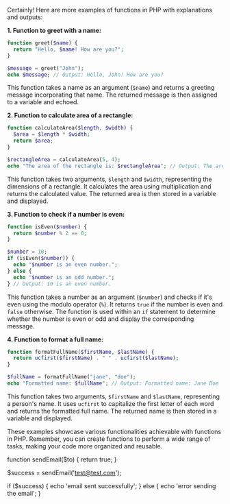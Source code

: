 

Certainly! Here are more examples of functions in PHP with explanations and outputs:

**1. Function to greet with a name:**

```php
function greet($name) {
  return "Hello, $name! How are you?";
}

$message = greet("John");
echo $message; // Output: Hello, John! How are you?
```

This function takes a name as an argument (`$name`) and returns a greeting message incorporating that name. The returned message is then assigned to a variable and echoed.

**2. Function to calculate area of a rectangle:**

```php
function calculateArea($length, $width) {
  $area = $length * $width;
  return $area;
}

$rectangleArea = calculateArea(5, 4);
echo "The area of the rectangle is: $rectangleArea"; // Output: The area of the rectangle is: 20
```

This function takes two arguments, `$length` and `$width`, representing the dimensions of a rectangle. It calculates the area using multiplication and returns the calculated value. The returned area is then stored in a variable and displayed.

**3. Function to check if a number is even:**

```php
function isEven($number) {
  return $number % 2 == 0;
}

$number = 10;
if (isEven($number)) {
  echo "$number is an even number.";
} else {
  echo "$number is an odd number.";
} // Output: 10 is an even number.
```

This function takes a number as an argument (`$number`) and checks if it's even using the modulo operator (`%`). It returns `true` if the number is even and `false` otherwise. The function is used within an `if` statement to determine whether the number is even or odd and display the corresponding message.

**4. Function to format a full name:**

```php
function formatFullName($firstName, $lastName) {
  return ucfirst($firstName) . " " . ucfirst($lastName);
}

$fullName = formatFullName("jane", "doe");
echo "Formatted name: $fullName"; // Output: Formatted name: Jane Doe
```

This function takes two arguments, `$firstName` and `$lastName`, representing a person's name. It uses `ucfirst` to capitalize the first letter of each word and returns the formatted full name. The returned name is then stored in a variable and displayed.

These examples showcase various functionalities achievable with functions in PHP. Remember, you can create functions to perform a wide range of tasks, making your code more organized and reusable.

function sendEmail($to) {
	return true;
}

$success = sendEmail('test@test.com');

if ($success) {
  echo 'email sent successfully';
} else {
  echo 'error sending the email';
}


